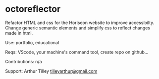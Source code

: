 # octoreflector

Refactor HTML and css for the Horiseon website to improve accessibilty. Change generic semantic elements and simplify css to reflect changes made in html.

Use: portfolio, educational

Reqs: VScode, your machine's command tool, create repo on github...

Contributions: n/a

Support:
Arthur Tilley
tilleyarthur@gmail.com
